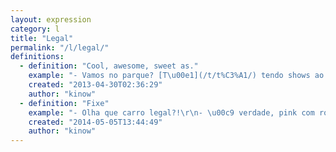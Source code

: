 ```yaml
---
layout: expression
category: l
title: "Legal"
permalink: "/l/legal/"
definitions:
  - definition: "Cool, awesome, sweet as."
    example: "- Vamos no parque? [T\u00e1](/t/t%C3%A1/) tendo shows ao vivo!\n- Puxa, que legal!"
    created: "2013-04-30T02:36:29"
    author: "kinow"
  - definition: "Fixe"
    example: "- Olha que carro legal?!\r\n- \u00c9 verdade, pink com rodas verdes!"
    created: "2014-05-05T13:44:49"
    author: "kinow"
---
```

